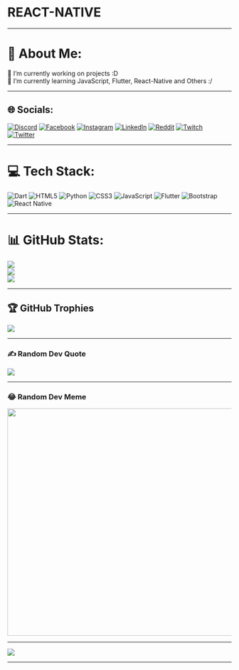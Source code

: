# REACT-NATIVE

<hr>

# 💫 About Me:
🔭 I’m currently working on projects :D<br>🌱 I’m currently learning JavaScript, Flutter, React-Native and Others :/

<hr>

## 🌐 Socials:
[![Discord](https://img.shields.io/badge/Discord-%237289DA.svg?logo=discord&logoColor=white)](htttps://discord.gg/AlexXxxx#1880) [![Facebook](https://img.shields.io/badge/Facebook-%231877F2.svg?logo=Facebook&logoColor=white)](https://www.facebook.com/alex.matos.71619) [![Instagram](https://img.shields.io/badge/Instagram-%23E4405F.svg?logo=Instagram&logoColor=white)](https://instagram.com/alexmatos005) [![LinkedIn](https://img.shields.io/badge/LinkedIn-%230077B5.svg?logo=linkedin&logoColor=white)](https://www.linkedin.com/in/alex-de-matos-caceres-0a39711a7/) [![Reddit](https://img.shields.io/badge/Reddit-%23FF4500.svg?logo=Reddit&logoColor=white)](https://reddit.com/user/AlexXx_dmc) [![Twitch](https://img.shields.io/badge/Twitch-%239146FF.svg?logo=Twitch&logoColor=white)](https://twitch.tv/alexzinnnbr_) [![Twitter](https://img.shields.io/badge/Twitter-%231DA1F2.svg?logo=Twitter&logoColor=white)](https://twitter.com/@alexdematos13) 

<hr>

# 💻 Tech Stack:
![Dart](https://img.shields.io/badge/dart-%230175C2.svg?style=for-the-badge&logo=dart&logoColor=white) ![HTML5](https://img.shields.io/badge/html5-%23E34F26.svg?style=for-the-badge&logo=html5&logoColor=white) ![Python](https://img.shields.io/badge/python-3670A0?style=for-the-badge&logo=python&logoColor=ffdd54) ![CSS3](https://img.shields.io/badge/css3-%231572B6.svg?style=for-the-badge&logo=css3&logoColor=white) ![JavaScript](https://img.shields.io/badge/javascript-%23323330.svg?style=for-the-badge&logo=javascript&logoColor=%23F7DF1E) ![Flutter](https://img.shields.io/badge/Flutter-%2302569B.svg?style=for-the-badge&logo=Flutter&logoColor=white) ![Bootstrap](https://img.shields.io/badge/bootstrap-%23563D7C.svg?style=for-the-badge&logo=bootstrap&logoColor=white) ![React Native](https://img.shields.io/badge/react_native-%2320232a.svg?style=for-the-badge&logo=react&logoColor=%2361DAFB)

<hr>

# 📊 GitHub Stats:
![](https://github-readme-stats.vercel.app/api?username=DeevAlex&theme=dark&hide_border=true&include_all_commits=true&count_private=true)<br/>
![](https://github-readme-streak-stats.herokuapp.com/?user=DeevAlex&theme=dark&hide_border=true)<br/>
![](https://github-readme-stats.vercel.app/api/top-langs/?username=DeevAlex&theme=dark&hide_border=true&include_all_commits=true&count_private=true&layout=compact)

<hr>

## 🏆 GitHub Trophies
![](https://github-profile-trophy.vercel.app/?username=DeevAlex&theme=algolia&no-frame=true&no-bg=false&margin-w=4)

<hr>

### ✍️ Random Dev Quote
![](https://quotes-github-readme.vercel.app/api?type=horizontal&theme=dark)

<hr>

### 😂 Random Dev Meme
<img src="https://random-memer.herokuapp.com/" width="512px"/>

---
[![](https://visitcount.itsvg.in/api?id=DeevAlex&icon=2&color=0)](https://visitcount.itsvg.in)

<hr>
